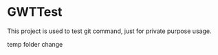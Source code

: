 GWTTest
=======
This project is used to test git command, just for private purpose usage.

temp folder change